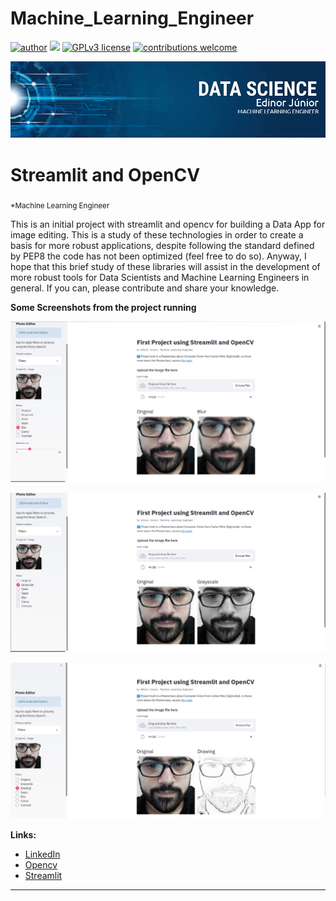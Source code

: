 # Machine_Learning_Engineer
[![author](https://img.shields.io/badge/author-edinojr-red.svg)](https://www.linkedin.com/in/edinorjr) [![](https://img.shields.io/badge/python-3.7+-blue.svg)](https://www.python.org/downloads/release/python-365/) [![GPLv3 license](https://img.shields.io/badge/License-GPLv3-blue.svg)](http://perso.crans.org/besson/LICENSE.html) [![contributions welcome](https://img.shields.io/badge/contributions-welcome-brightgreen.svg?style=flat)](https://github.com/zorrex82/Machine_Learning_Engineer)

<p align="center">
  <img src="banner_ds.png" >
</p>

# Streamlit and OpenCV
<sub>*Machine Learning Engineer</sub>

This is an initial project with streamlit and opencv for building a Data App for image editing. 
This is a study of these technologies in order to create a basis for more robust applications, despite following the standard defined by PEP8 the code has not been optimized (feel free to do so). 
Anyway, I hope that this brief study of these libraries will assist in the development of more robust tools for Data Scientists and Machine Learning Engineers in general. 
If you can, please contribute and share your knowledge.

**Some Screenshots from the project running**

<p align="center">
  <img src="screenshot1.png" >
</p>

<p align="center">
  <img src="screenshot2.png" >
</p>

<p align="center">
  <img src="screenshot3.png" >
</p>

**Links:**
* [LinkedIn](https://www.linkedin.com/in/edinorjr)
* [Opencv](https://opencv.org/)
* [Streamlit](https://www.streamlit.io/)
---




